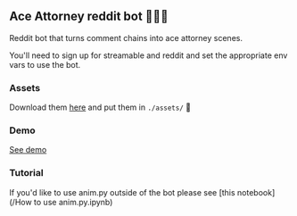 ## Ace Attorney reddit bot 👨🏼‍⚖️

Reddit bot that turns comment chains into ace attorney scenes.

You'll need to sign up for streamable and reddit and set the appropriate env vars to use the bot.

### Assets

Download them [here](https://drive.google.com/drive/folders/16zqMXmAoUWlWNKhs6LRvrbHCE_1xt3Hi?usp=sharing) and put them in `./assets/` 🙂

### Demo

[See demo](https://www.youtube.com/watch?v=rvFk8hapDZY)

### Tutorial

If you'd like to use anim.py outside of the bot please see [this notebook](/How to use anim.py.ipynb)

